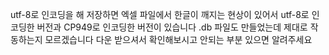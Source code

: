 utf-8로 인코딩을 해 저장하면 엑셀 파일에서 한글이 깨지는 현상이 있어서 utf-8로 인코딩한 버전과 CP949로 인코딩한 버전이 있습니다
.db 파일도 만들었는데 제대로 작동하는지 모르겠습니다 다운 받으셔서 확인해보시고 안되는 부분 있으면 알려주세요
